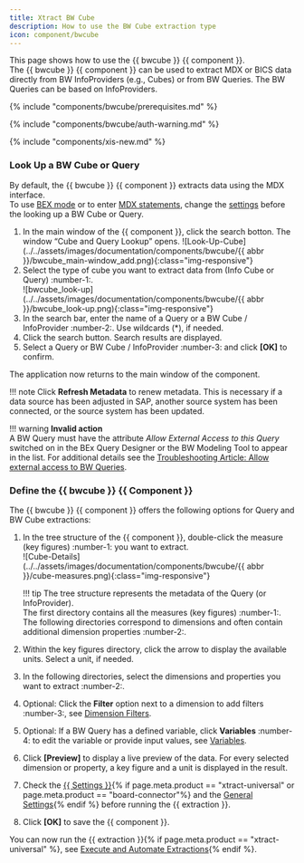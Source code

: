 ```yaml
---
title: Xtract BW Cube
description: How to use the BW Cube extraction type
icon: component/bwcube
---
```


This page shows how to use the {{ bwcube }} {{ component }}.<br>
The {{ bwcube }} {{ component }} can be used to extract MDX or BICS data directly from BW InfoProviders (e.g., Cubes) or from BW Queries. 
The BW Queries can be based on InfoProviders.


{% include "components/bwcube/prerequisites.md" %}

{% include "components/bwcube/auth-warning.md" %}

{% include "components/xis-new.md"  %}


### Look Up a BW Cube or Query

By default, the {{ bwcube }} {{ component }} extracts data using the MDX interface.<br>
To use [BEX mode](settings.md/#bex) or to enter [MDX statements](settings.md/#mdx), change the [settings](settings.md) before the looking up a BW Cube or Query.

1. In the main window of the {{ component }}, click the search botton. The window “Cube and Query Lookup” opens.
![Look-Up-Cube](../../assets/images/documentation/components/bwcube/{{ abbr }}/bwcube_main-window_add.png){:class="img-responsive"}
2. Select the type of cube you want to extract data from (Info Cube or Query) :number-1:.<br>
![bwcube_look-up](../../assets/images/documentation/components/bwcube/{{ abbr }}/bwcube_look-up.png){:class="img-responsive"}
3. In the search bar, enter the name of a Query or a BW Cube / InfoProvider :number-2:. Use wildcards (*), if needed.
3. Click the search button. Search results are displayed.
4. Select a Query or BW Cube / InfoProvider :number-3: and click **[OK]** to confirm.

The application now returns to the main window of the component.

!!! note
	Click **Refresh Metadata** to renew metadata. 
	This is necessary if a data source has been adjusted in SAP, another source system has been connected, or the source system has been updated.

!!! warning
	**Invalid action**<br>
	A BW Query must have the attribute *Allow External Access to this Query* switched on in the BEx Query Designer or the BW Modeling Tool to appear in the list.
	For additional details see the [Troubleshooting Article: Allow external access to BW Queries](https://support.theobald-software.com/helpdesk/KB/View/13800-allow-external-access-to-bw-queries). 


### Define the {{ bwcube }}  {{ Component }}

The {{ bwcube }} {{ component }} offers the following options for Query and BW Cube extractions:

1. In the tree structure of the {{ component }}, double-click the measure (key figures) :number-1: you want to extract.<br>
![Cube-Details](../../assets/images/documentation/components/bwcube/{{ abbr }}/cube-measures.png){:class="img-responsive"}

	!!! tip 
		The tree structure represents the metadata of the Query (or InfoProvider). <br>
		The first directory contains all the measures (key figures) :number-1:. 
		The following directories correspond to dimensions and often contain additional dimension properties :number-2:. 

2. Within the key figures directory, click the arrow to display the available units. Select a unit, if needed.
3. In the following directories, select the dimensions and properties you want to extract :number-2:.
4. Optional: Click the **Filter** option next to a dimension to add filters :number-3:, see [Dimension Filters](variables-and-filters.md/#set-dimension-filters).
5. Optional: If a BW Query has a defined variable, click **Variables** :number-4: to edit the variable or provide input values, see [Variables](variables-and-filters.md/#edit-variables).
6. Click **[Preview]** to display a live preview of the data. 
For every selected dimension or property, a key figure and a unit is displayed in the result. 
7. Check the [{{ Settings }}](settings.md){% if page.meta.product == "xtract-universal" or page.meta.product == "board-connector"%} and the [General Settings](general-settings.md){% endif %} before running the {{ extraction }}.
8. Click **[OK]** to save the {{ component }}.

You can now run the {{ extraction }}{% if page.meta.product == "xtract-universal" %}, see [Execute and Automate Extractions](../execute-and-automate/index.md){% endif %}.

